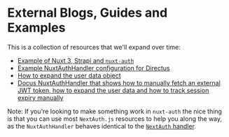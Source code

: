 # External Blogs, Guides and Examples

This is a collection of resources that we'll expand over time:
- [Example of Nuxt 3, Strapi and `nuxt-auth`](https://darweb.nl/foundry/article/nuxt3-sidebase-strapi-user-auth)
- [Example NuxtAuthHandler configuration for Directus](https://gist.github.com/madsh93/b573b3d8f070e62eaebc5c53ae34e2cc)
- [How to expand the user data object](https://github.com/sidebase/nuxt-auth/next/issues/61#issuecomment-1330946022)
- [Docus NuxtAuthHandler that shows how to manually fetch an external JWT token, how to expand the user data and how to track session expiry manually](https://gist.github.com/madsh93/b573b3d8f070e62eaebc5c53ae34e2cc)

Note: If you're looking to make something work in `nuxt-auth` the nice thing is that you can use most `NextAuth.js` resources to help you along the way, as the `NuxtAuthHandler` behaves identical to the [`NextAuth` handler](https://next-auth.js.org/configuration/initialization).
